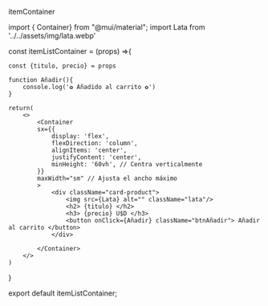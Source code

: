 itemContainer

import { Container} from "@mui/material";
import Lata from '../../assets/img/lata.webp'

const itemListContainer = (props) =>{

    const {titulo, precio} = props

    function Añadir(){
        console.log('✿ Añadido al carrito ✿')
    }

    return(
        <>
            <Container
            sx={{
                display: 'flex',
                flexDirection: 'column',
                alignItems: 'center',
                justifyContent: 'center',
                minHeight: '60vh', // Centra verticalmente
            }}
            maxWidth="sm" // Ajusta el ancho máximo
            >
                <div className="card-product">
                    <img src={Lata} alt="" className="lata"/>
                    <h2> {titulo} </h2>
                    <h3> {precio} U$D </h3>
                    <button onClick={Añadir} className="btnAñadir"> Añadir al carrito </button>
                </div>
            
            </Container>
        </>
    )
}

export default itemListContainer;